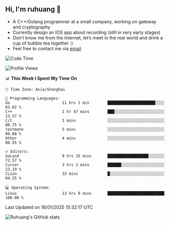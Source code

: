 ## Hi, I'm ruhuang 👋

- A C++/Golang programmer at a small company, working on gateway and cryptography
- Currently design an IOS app about recording (still in very early stages)
- Don’t know me from the Internet, let’s meet in the real world and drink a cup of bubble tea together :)
- Feel free to contact me via [email](mailto:ruhuang2001@gmail.com)
<!--START_SECTION:waka-->
![Code Time](http://img.shields.io/badge/Code%20Time-270%20hrs%2059%20mins-blue)

![Profile Views](http://img.shields.io/badge/Profile%20Views-0-blue)

📊 **This Week I Spent My Time On** 

```text
🕑︎ Time Zone: Asia/Shanghai

💬 Programming Languages: 
Go                       11 hrs 1 min        █████████████████████░░░░   83.82 % 
C++                      1 hr 47 mins        ███░░░░░░░░░░░░░░░░░░░░░░   13.57 % 
C/C                      5 mins              ░░░░░░░░░░░░░░░░░░░░░░░░░   00.75 % 
textmate                 5 mins              ░░░░░░░░░░░░░░░░░░░░░░░░░   00.68 % 
Other                    4 mins              ░░░░░░░░░░░░░░░░░░░░░░░░░   00.55 % 

🔥 Editors: 
GoLand                   9 hrs 32 mins       ██████████████████░░░░░░░   72.57 % 
Cursor                   3 hrs 2 mins        ██████░░░░░░░░░░░░░░░░░░░   23.19 % 
CLion                    33 mins             █░░░░░░░░░░░░░░░░░░░░░░░░   04.25 % 

💻 Operating System: 
Linux                    13 hrs 9 mins       █████████████████████████   100.00 % 
```


 Last Updated on 18/01/2025 15:32:17 UTC
<!--END_SECTION:waka-->

![Ruhuang's GitHub stats](https://github-readme-stats.vercel.app/api?username=ruhuang2001&count_private=true&hide_title=true&show_icons=true&theme=vue)

